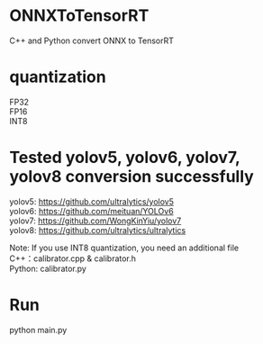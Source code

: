 # ONNXToTensorRT
C++ and Python convert ONNX to TensorRT

# quantization 
FP32\
FP16\
INT8

# Tested yolov5, yolov6, yolov7, yolov8 conversion successfully
yolov5: https://github.com/ultralytics/yolov5 \
yolov6: https://github.com/meituan/YOLOv6 \
yolov7: https://github.com/WongKinYiu/yolov7 \
yolov8: https://github.com/ultralytics/ultralytics

Note: If you use INT8 quantization, you need an additional file\
C++：calibrator.cpp & calibrator.h\
Python: calibrator.py

# Run
python main.py
